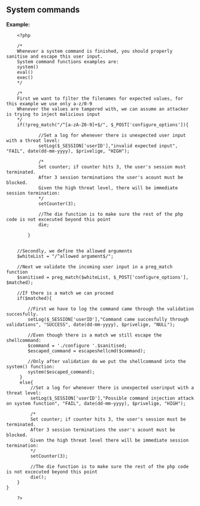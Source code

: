 
System commands
-------

**Example:**

	    <?php

		/*
		Whenever a system command is finished, you should properly sanitise and escape this user input.
		System command functions examples are:
		system()
		eval()
		exec()
		*/

		/*
		First we want to filter the filenames for expected values, for this example we use only a-z/0-9
		Whenever the values are tampered with, we can assume an attacker is trying to inject malicious input
		*/
		if(!preg_match("/^[a-zA-Z0-9]+$/", $_POST['configure_options']){

				//Set a log for whenever there is unexpected user input with a threat level:
				setLog($_SESSION['userID'],"invalid expected input", "FAIL", date(dd-mm-yyyy), $privelige, "HIGH");

				/*
				Set counter; if counter hits 3, the user's session must terminated.
				After 3 session terminations the user's acount must be blocked.
				Given the high threat level, there will be immediate session termination:
				*/
				setCounter(3);
				
				//The die function is to make sure the rest of the php code is not excecuted beyond this point
				die;
		
			}
	 

		//Secondly, we define the allowed arguments
		$whiteList = "/^allowed argument$/";

		//Next we validate the incoming user input in a preg_match function
		$sanitised = preg_match($whiteList, $_POST['configure_options'], $matched);

		//If there is a match we can proceed 
		if($matched){
	
			//First we have to log the command came through the validation succesfully.
			setLog($_SESSION['userID'],"Command came succesfully through validations", "SUCCESS", date(dd-mm-yyyy), $privelige, "NULL");
	
			//Even though there is a match we still escape the shellcommand:
			$command = './configure '.$sanitised;
			$escaped_command = escapeshellcmd($command); 
	
			//Only after validation do we put the shellcommand into the system() function:
			system($escaped_command); 
		 }
		 else{		
			 //Set a log for whenever there is unexpected userinput with a threat level:
			 setLog($_SESSION['userID'],"Possible command injection attack on system function", "FAIL", date(dd-mm-yyyy), $privelige, "HIGH");       

			 /*
			 Set counter; if counter hits 3, the user's session must be terminated.
			 After 3 session terminations the user's acount must be blocked.
			 Given the high threat level there will be immediate session termination:
			 */
			 setCounter(3);
		
			 //The die function is to make sure the rest of the php code is not excecuted beyond this point
			 die(); 		
		}
	}

		?>


		
